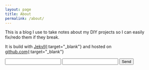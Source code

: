 ```yaml
---
layout: page
title: About
permalink: /about/
---
```


This is a blog I use to take notes about my DIY projects so I can easily fix/redo them if they break.

It is build with [Jekyll](https://jekyllrb.com/){:target="_blank"} and hosted on [github.com](https://github.com){:target="_blank"}


<form action="https://formspree.io/jeleff@gmail.com" method="POST">
  <input type="text" name="name">
  <input type="email" name="_replyto">
  <input type="submit" value="Send">
</form>